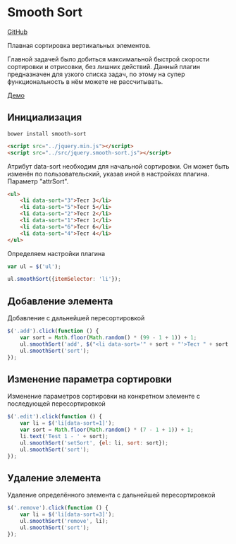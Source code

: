 # Smooth Sort
[GitHub](https://github.com/jumper423/smooth-sort)

Плавная сортировка вертикальных элементов.

Главной задачей было добиться максимальной быстрой скорости сортировки и отрисовки, без лишних действий.
Данный плагин предназначен для узкого списка задач, по этому на супер функциональность в нём можете не рассчитывать.

[Демо](http://smooth-sort.infoblog1.ru/demo/)

## Инициализация

```ssh
bower install smooth-sort
```

```html
<script src="../jquery.min.js"></script>
<script src="../src/jquery.smooth-sort.js"></script>
```

Атрибут data-sort необходим для начальной сортировки. Он может быть изменён по пользовательский, указав иной в настройках плагина. Параметр "attrSort".
```html
<ul>
    <li data-sort="3">Тест 3</li>
    <li data-sort="5">Тест 5</li>
    <li data-sort="2">Тест 2</li>
    <li data-sort="1">Тест 1</li>
    <li data-sort="6">Тест 6</li>
    <li data-sort="4">Тест 4</li>
</ul>
```

Определяем настройки плагина
```javascript
var ul = $('ul');

ul.smoothSort({itemSelector: 'li'});
```

## Добавление элемента
Добавление с дальнейшей пересортировкой
```javascript
$('.add').click(function () {
    var sort = Math.floor(Math.random() * (99 - 1 + 1)) + 1;
    ul.smoothSort('add', $("<li data-sort='" + sort + "'>Тест " + sort + "</li>"));
    ul.smoothSort('sort');
});
```

## Изменение параметра сортировки
Изменение параметров сортировки на конкретном элементе с последующей пересортировкой
```javascript
$('.edit').click(function () {
    var li = $('li[data-sort=1]');
    var sort = Math.floor(Math.random() * (7 - 1 + 1)) + 1;
    li.text('Test 1 - ' + sort);
    ul.smoothSort('setSort', {el: li, sort: sort});
    ul.smoothSort('sort');
});
```

## Удаление элемента
Удаление определённого элемента с дальнейшей пересортировкой
```javascript
$('.remove').click(function () {
    var li = $('li[data-sort=3]');
    ul.smoothSort('remove', li);
    ul.smoothSort('sort');
});
```